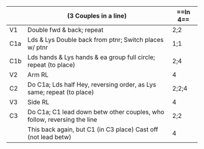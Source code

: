 ||(3 Couples in a line) |==In 4==|
|-----|----|-----|
|V1| Double fwd & back; repeat |2;2|
|C1a| Lds & Lys Double back from ptnr; Switch places w/ ptnr |1;1|
|C1b| Lds hands & Lys hands & ea group full circle; repeat (to place) |2;4|
|V2| Arm RL |4|
|C2| Do C1a; Lds half Hey, reversing order, as Lys same; repeat (to place) |2;2;4|
|V3| Side RL |4|
|C3| Do C1a; C1 lead down betw other couples, who follow, reversing the line |2;2|
||This back again, but C1 (in C3 place) Cast off (not lead betw) |4|
